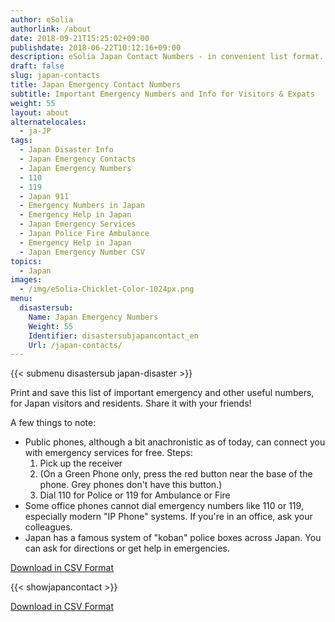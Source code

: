 ```yaml
---
author: eSolia
authorlink: /about
date: 2018-09-21T15:25:02+09:00
publishdate: 2018-06-22T10:12:16+09:00
description: eSolia Japan Contact Numbers - in convenient list format.
draft: false
slug: japan-contacts
title: Japan Emergency Contact Numbers
subtitle: Important Emergency Numbers and Info for Visitors & Expats
weight: 55
layout: about
alternatelocales:
  - ja-JP
tags:
  - Japan Disaster Info
  - Japan Emergency Contacts
  - Japan Emergency Numbers
  - 110
  - 119
  - Japan 911
  - Emergency Numbers in Japan
  - Emergency Help in Japan
  - Japan Emergency Services
  - Japan Police Fire Ambulance
  - Emergency Help in Japan
  - Japan Emergency Number CSV
topics:
  - Japan
images:
  - /img/eSolia-Chicklet-Color-1024px.png
menu:
  disastersub:
    Name: Japan Emergency Numbers
    Weight: 55
    Identifier: disastersubjapancontact_en
    Url: /japan-contacts/
---
```


{{< submenu disastersub japan-disaster >}}

Print and save this list of important emergency and other useful numbers, for Japan visitors and residents. Share it with your friends! 

A few things to note: 

* Public phones, although a bit anachronistic as of today, can connect you with emergency services for free. Steps: 
  1. Pick up the receiver
  1. (On a Green Phone only, press the red button near the base of the phone. Grey phones don't have this button.)
  1. Dial 110 for Police or 119 for Ambulance or Fire
* Some office phones cannot dial emergency numbers like 110 or 119, especially modern "IP Phone" systems. If you're in an office, ask your colleagues. 
* Japan has a famous system of "koban" police boxes across Japan. You can ask for directions or get help in emergencies. 

<a class="button is-esolia-blue-1" href="/eSolia-Japan-Emergency-Contacts.en.csv">Download in CSV Format</a>

{{< showjapancontact >}}

<a class="button is-esolia-blue-1" href="/eSolia-Japan-Emergency-Contacts.en.csv">Download in CSV Format</a>